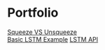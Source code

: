 # Portfolio
[Squeeze VS Unsqueeze](SqueezeVSUnsqueeze.md)  
[Basic LSTM Example](BasicLSTMExample.md)
[LSTM API](LSTMAPI.png)
